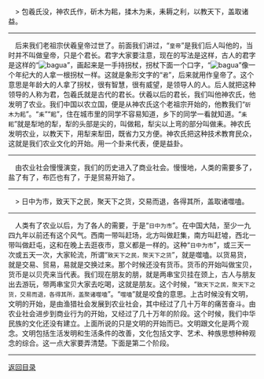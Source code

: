 &emsp;> 包羲氏没，神农氏作，斫木为耜，揉木为耒，耒耨之利，以教天下，盖取诸益。
___
&emsp;后来我们老祖宗伏羲皇帝过世了。前面我们讲过，“``皇帝``”是我们后人叫他的，当时并不叫做皇帝，只是个君长。君字大家要注意，现在的写法是这样，古人的君字是这样的“![bagua](https://cors.zme.ink/http://www.quanxue.cn/CT_NanHuaiJin/YiJing/jun.gif)”，画起来是一手持拐杖，拐杖下面一个口字，“![bagua](https://cors.zme.ink/http://www.quanxue.cn/CT_NanHuaiJin/YiJing/jun.gif)”像一个年纪大的人拿一根拐杖一样。这就是象形文字的“``君``”，后来就用作皇帝了。这个意思是年龄大的人拿了拐杖，很有智慧，很有威望，是领导人的人。后人就把这种领导的人称为君，包羲氏就是古代的君长。伏羲以后的君长，我们叫他神农氏，他发明了农业。我们中国以农立国，便是从神农氏这个老祖宗开始的，他教我们“``斫木为耜``”。“``耒``”“``耜``”，住在城市里的同学不容易知道，乡下的同学一看就知道。“``耒耜``”就是犁地的犁，犁的头部是尖的，叫做耜，犁尖以上弯的部分叫做耒。神农氏发明农业，以教天下，用犁来犁田，既省力又方便。神农氏把这种技术教育民众，这就是我们农业文化的开始。用一个卦来代表，便是益卦。
___
&emsp;由农业社会慢慢演变，我们的历史进入了商业社会。慢慢地，人类的需要多了，盐了有了，布匹也有了，于是贸易开始了。
___
&emsp;> 日中为市，致天下之民，聚天下之货，交易而退，各得其所，盖取诸噬嗑。
___
&emsp;人类有了农业以后，为了各人的需要，于是“``日中为市``”。在中国大陆，至少一九四九年以前还有这个风气。西南一带叫赶场，北方叫做赶集，南方叫赶墟，西北一带叫做赶屯，这和在晚上去逛夜市，意义都是一样的。这种“``日中为市``”，或三天一次或五天一次，大家轮流，所谓“``致天下之民，聚天下之货``”，就是噬嗑。以货易货，就是交易、贸易，易就是交换过来。那个时候还没有货币。货币的开始叫做宝贝，货币是以贝壳来当代表。我们现在朋友的朋，就是两串宝贝挂在颈上，古人与朋友出去游玩，带两串宝贝大家去吃喝，这就是朋友。这个时候，“``致天下之民，聚天下之货，交易而退，各得其所，盖聚诸噬嗑``”。“``噬嗑``”就是咬食的意思。上古时候没有文明，文明的开始，是由渔猎社会发展到农业社会，其中经过了几十万年的痛苦奋斗。由农业社会进步到商业行为的开始，又经过了几十万年的阶段。这个时候，我们中华民族的文化还没有建立。上面所说的只是文明的开始而已。文明跟文化是两个观念。文明包括生活发明和生活条件的改善，文化包括文字、艺术、种族思想种种观念的综合。这一点大家要弄清楚。下面是第二个阶段。
___
[返回目录](../../master/README.md#目录)